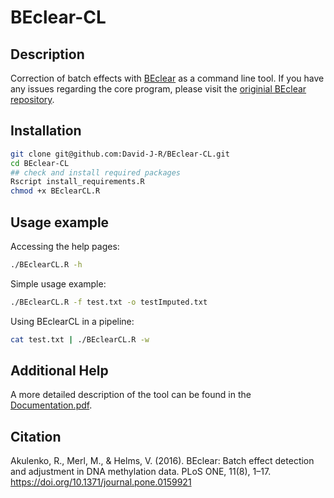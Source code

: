 # BEclear-CL

## Description
Correction of batch effects with [BEclear](https://bioconductor.org/packages/release/bioc/html/BEclear.html) as a command line tool.
If you have any issues regarding the core program, please visit the [originial BEclear repository](https://github.com/David-J-R/BEclear/issues).

## Installation

```bash
git clone git@github.com:David-J-R/BEclear-CL.git
cd BEclear-CL
## check and install required packages
Rscript install_requirements.R
chmod +x BEclearCL.R
```

## Usage example

Accessing the help pages:

```bash
./BEclearCL.R -h
```

Simple usage example:

```bash
./BEclearCL.R -f test.txt -o testImputed.txt
```

Using BEclearCL in a pipeline:

```bash
cat test.txt | ./BEclearCL.R -w
```

## Additional Help

A more detailed description of the tool can be found in the [Documentation.pdf](https://github.com/David-J-R/BEclear-CL/blob/master/doc/Documentation.pdf).

## Citation

Akulenko, R., Merl, M., & Helms, V. (2016). BEclear: Batch effect detection and 
adjustment in DNA methylation data. PLoS ONE, 11(8), 1–17.
https://doi.org/10.1371/journal.pone.0159921